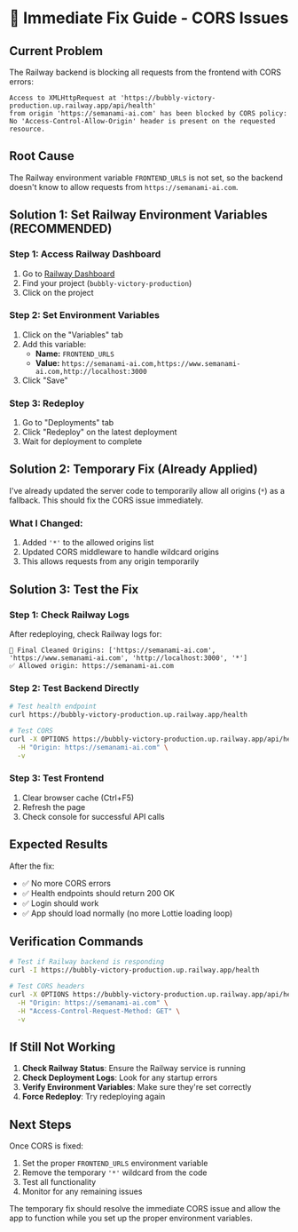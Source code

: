# 🚨 Immediate Fix Guide - CORS Issues

## **Current Problem**

The Railway backend is blocking all requests from the frontend with CORS errors:
```
Access to XMLHttpRequest at 'https://bubbly-victory-production.up.railway.app/api/health' 
from origin 'https://semanami-ai.com' has been blocked by CORS policy: 
No 'Access-Control-Allow-Origin' header is present on the requested resource.
```

## **Root Cause**

The Railway environment variable `FRONTEND_URLS` is not set, so the backend doesn't know to allow requests from `https://semanami-ai.com`.

## **Solution 1: Set Railway Environment Variables (RECOMMENDED)**

### **Step 1: Access Railway Dashboard**
1. Go to [Railway Dashboard](https://railway.app/dashboard)
2. Find your project (`bubbly-victory-production`)
3. Click on the project

### **Step 2: Set Environment Variables**
1. Click on the "Variables" tab
2. Add this variable:
   - **Name:** `FRONTEND_URLS`
   - **Value:** `https://semanami-ai.com,https://www.semanami-ai.com,http://localhost:3000`
3. Click "Save"

### **Step 3: Redeploy**
1. Go to "Deployments" tab
2. Click "Redeploy" on the latest deployment
3. Wait for deployment to complete

## **Solution 2: Temporary Fix (Already Applied)**

I've already updated the server code to temporarily allow all origins (`*`) as a fallback. This should fix the CORS issue immediately.

### **What I Changed:**
1. Added `'*'` to the allowed origins list
2. Updated CORS middleware to handle wildcard origins
3. This allows requests from any origin temporarily

## **Solution 3: Test the Fix**

### **Step 1: Check Railway Logs**
After redeploying, check Railway logs for:
```
🔧 Final Cleaned Origins: ['https://semanami-ai.com', 'https://www.semanami-ai.com', 'http://localhost:3000', '*']
✅ Allowed origin: https://semanami-ai.com
```

### **Step 2: Test Backend Directly**
```bash
# Test health endpoint
curl https://bubbly-victory-production.up.railway.app/health

# Test CORS
curl -X OPTIONS https://bubbly-victory-production.up.railway.app/api/health \
  -H "Origin: https://semanami-ai.com" \
  -v
```

### **Step 3: Test Frontend**
1. Clear browser cache (Ctrl+F5)
2. Refresh the page
3. Check console for successful API calls

## **Expected Results**

After the fix:
- ✅ No more CORS errors
- ✅ Health endpoints should return 200 OK
- ✅ Login should work
- ✅ App should load normally (no more Lottie loading loop)

## **Verification Commands**

```bash
# Test if Railway backend is responding
curl -I https://bubbly-victory-production.up.railway.app/health

# Test CORS headers
curl -X OPTIONS https://bubbly-victory-production.up.railway.app/api/health \
  -H "Origin: https://semanami-ai.com" \
  -H "Access-Control-Request-Method: GET" \
  -v
```

## **If Still Not Working**

1. **Check Railway Status**: Ensure the Railway service is running
2. **Check Deployment Logs**: Look for any startup errors
3. **Verify Environment Variables**: Make sure they're set correctly
4. **Force Redeploy**: Try redeploying again

## **Next Steps**

Once CORS is fixed:
1. Set the proper `FRONTEND_URLS` environment variable
2. Remove the temporary `'*'` wildcard from the code
3. Test all functionality
4. Monitor for any remaining issues

The temporary fix should resolve the immediate CORS issue and allow the app to function while you set up the proper environment variables. 